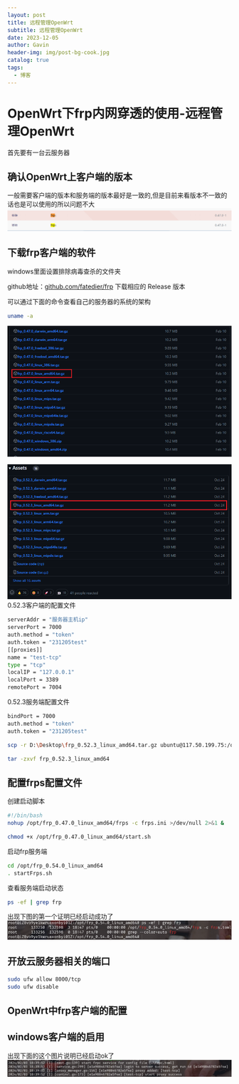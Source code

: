 ```yaml
---
layout: post
title: 远程管理OpenWrt
subtitle: 远程管理OpenWrt
date: 2023-12-05
author: Gavin
header-img: img/post-bg-cook.jpg
catalog: true
tags:
  - 博客
---
```

# OpenWrt下frp内网穿透的使用-远程管理OpenWrt
首先要有一台云服务器
## 确认OpenWrt上客户端的版本
一般需要客户端的版本和服务端的版本最好是一致的,但是目前来看版本不一致的话也是可以使用的所以问题不大
![](imgs/Pasted%20image%2020240203181352.png)

## 下载frp客户端的软件
windows里面设置排除病毒查杀的文件夹

github地址：[github.com/fatedier/frp](https://github.com/fatedier/frp) 下载相应的 Release 版本

可以通过下面的命令查看自己的服务器的系统的架构
```sh
uname -a
```

![](imgs/Pasted%20image%2020231206225817.png)

![](imgs/Pasted%20image%2020231205224916.png)
0.52.3客户端的配置文件
```sh
serverAddr = "服务器主机ip"
serverPort = 7000
auth.method = "token"
auth.token = "231205test"
[[proxies]]
name = "test-tcp"
type = "tcp"
localIP = "127.0.0.1"
localPort = 3389
remotePort = 7004
```

0.52.3服务端配置文件
```sh
bindPort = 7000
auth.method = "token"
auth.token = "231205test"
```

```sh
scp -r D:\Desktop\frp_0.52.3_linux_amd64.tar.gz ubuntu@117.50.199.75:/opt/
```

```sh
tar -zxvf frp_0.52.3_linux_amd64
```
## 配置frps配置文件
创建启动脚本
```sh
#!/bin/bash
nohup /opt/frp_0.47.0_linux_amd64/frps -c frps.ini >/dev/null 2>&1 &
```

```sh
chmod +x /opt/frp_0.47.0_linux_amd64/start.sh
```

启动frp服务端
```sh
cd /opt/frp_0.54.0_linux_amd64
. startFrps.sh
```

查看服务端启动状态
```sh
ps -ef | grep frp
```
出现下图的第一个证明已经启动成功了
![](imgs/Pasted%20image%2020240203184753.png)
## 开放云服务器相关的端口
```sh
sudo ufw allow 8000/tcp
sudo ufw disable
```

## OpenWrt中frp客户端的配置

## windows客户端的启用
出现下面的这个图片说明已经启动ok了
![](imgs/Pasted%20image%2020240203184826.png)